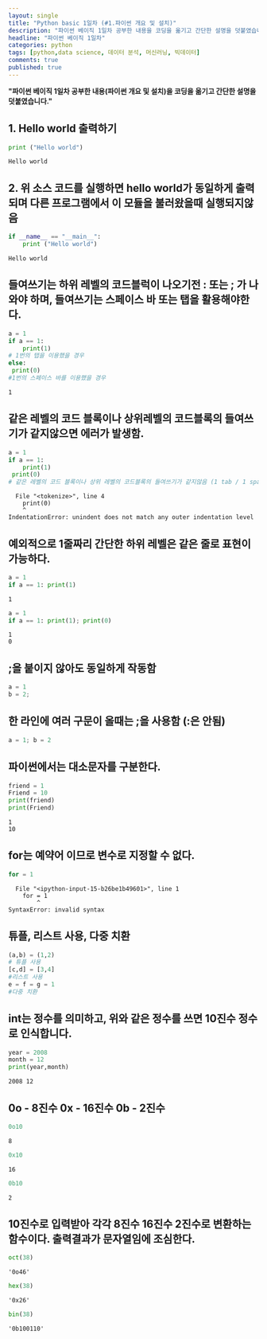 ```yaml
---
layout: single
title: "Python basic 1일차 (#1.파이썬 개요 및 설치)"
description: "파이썬 베이직 1일차 공부한 내용을 코딩을 옮기고 간단한 설명을 덧붙였습니다."
headline: "파이썬 베이직 1일차"
categories: python
tags: [python,data science, 데이터 분석, 머신러닝, 빅데이터]
comments: true
published: true
---
```


**"파이썬 베이직 1일차 공부한 내용(파이썬 개요 및 설치)을 코딩을 옮기고 간단한 설명을 덧붙였습니다."**

## 1. Hello world 출력하기


```python
print ("Hello world")
```

    Hello world


## 2. 위 소스 코드를 실행하면 hello world가 동일하게 출력되며 다른 프로그램에서 이 모듈을 불러왔을때 실행되지않음 



```python
if __name__ == "__main__":
    print ("Hello world")
```

    Hello world


## 들여쓰기는 하위 레벨의 코드블럭이 나오기전 : 또는 ; 가 나와야 하며, 들여쓰기는 스페이스 바 또는 탭을 활용해야한다.


```python
a = 1
if a == 1:
    print(1)
# 1번의 탭을 이용했을 경우
else:
 print(0)
#1번의 스페이스 바를 이용했을 경우
```

    1


## 같은 레벨의 코드 블록이나 상위레벨의 코드블록의 들여쓰기가 같지않으면 에러가 발생함.


```python
a = 1
if a == 1:
    print(1)
 print(0)
# 같은 레벨의 코드 블록이나 상위 레벨의 코드블록의 들여쓰기가 같지않음 (1 tab / 1 space)
```


      File "<tokenize>", line 4
        print(0)
        ^
    IndentationError: unindent does not match any outer indentation level



## 예외적으로 1줄짜리 간단한 하위 레벨은 같은 줄로 표현이 가능하다.


```python
a = 1
if a == 1: print(1)
```

    1



```python
a = 1
if a == 1: print(1); print(0) 
```

    1
    0


## ;을 붙이지 않아도 동일하게 작동함


```python
a = 1
b = 2;
```

## 한 라인에 여러 구문이 올때는 ;을 사용함 (:은 안됨)


```python
a = 1; b = 2
```

## 파이썬에서는 대소문자를 구분한다. 


```python
friend = 1
Friend = 10
print(friend)
print(Friend)
```

    1
    10


## for는 예약어 이므로 변수로 지정할 수 없다.


```python
for = 1
```


      File "<ipython-input-15-b26be1b49601>", line 1
        for = 1
            ^
    SyntaxError: invalid syntax



## 튜플, 리스트 사용, 다중 치환 


```python
(a,b) = (1,2)
# 튜플 사용
[c,d] = [3,4]
#리스트 사용
e = f = g = 1
#다중 치환
```

## int는 정수를 의미하고, 위와 같은 정수를 쓰면 10진수 정수로 인식합니다.


```python
year = 2008
month = 12
print(year,month)
```

    2008 12


## 0o -  8진수 0x - 16진수 0b - 2진수


```python
0o10
```




    8




```python
0x10
```




    16




```python
0b10
```




    2



## 10진수로 입력받아 각각 8진수 16진수 2진수로 변환하는 함수이다. 출력결과가 문자열임에 조심한다.


```python
oct(38)
```




    '0o46'




```python
hex(38)
```




    '0x26'




```python
bin(38)
```




    '0b100110'



